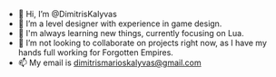 - 👋 Hi, I’m @DimitrisKalyvas
- 👀 I’m a level designer with experience in game design.
- 🌱 I'm always learning new things, currently focusing on Lua.
- 💞️ I’m not looking to collaborate on projects right now, as I have my hands full working for Forgotten Empires.
- 📫 My email is dimitrismarioskalyvas@gmail.com

<!---
DimitrisKalyvas/DimitrisKalyvas is a ✨ special ✨ repository because its `README.md` (this file) appears on your GitHub profile.
You can click the Preview link to take a look at your changes.
--->
